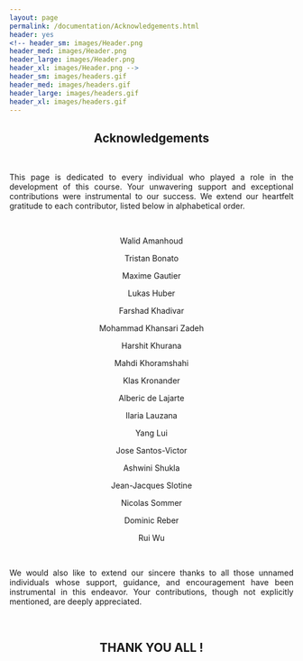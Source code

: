 ```yaml
---
layout: page
permalink: /documentation/Acknowledgements.html
header: yes
<!-- header_sm: images/Header.png
header_med: images/Header.png
header_large: images/Header.png
header_xl: images/Header.png -->
header_sm: images/headers.gif
header_med: images/headers.gif
header_large: images/headers.gif
header_xl: images/headers.gif
--- 
```


<section class="small-12 large-10 columns page-content">
    
  
<h1 align="center"> Acknowledgements</h1>

<br>

<p align="justify" > This page is dedicated to every individual who played a role in the development of this course. Your unwavering support and exceptional contributions were instrumental to our success. We extend our heartfelt gratitude to each contributor, listed below in alphabetical order. </p>

<br>

<p align="center" >  Walid Amanhoud</p>
<p align="center" >  Tristan Bonato</p>
<p align="center" >  Maxime Gautier</p>
<p align="center" >  Lukas Huber</p>
<p align="center" >  Farshad Khadivar</p>
<p align="center" >  Mohammad Khansari Zadeh</p>
<p align="center" >  Harshit Khurana</p>
<p align="center" >  Mahdi Khoramshahi</p>
<p align="center" >  Klas Kronander</p>
<p align="center" >  Alberic de Lajarte</p>
<p align="center" >  Ilaria Lauzana</p>
<p align="center" >  Yang Lui</p>
<p align="center" >  Jose Santos-Victor</p>
<p align="center" >  Ashwini Shukla </p>
<p align="center" >  Jean-Jacques Slotine</p>
<p align="center" >  Nicolas Sommer</p>
<p align="center" >  Dominic Reber</p>
<p align="center" >  Rui Wu</p>

<br>


<p align="justify"> We would also like to extend our sincere thanks to all those unnamed individuals whose support, guidance, and encouragement have been instrumental in this endeavor. Your contributions, though not explicitly mentioned, are deeply appreciated.</p>
<br>

<h1 align="center" > THANK YOU ALL ! </h1>



